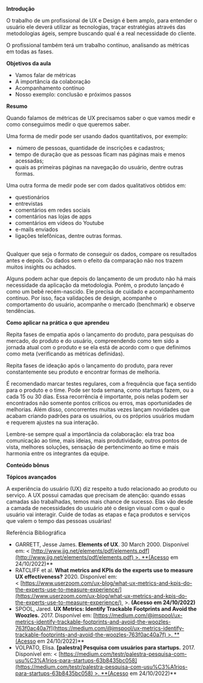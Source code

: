 

**Introdução**

O trabalho de um profissional de UX e Design é bem amplo, para entender o usuário ele deverá utilizar as tecnologias, traçar estratégias através das metodologias ágeis, sempre buscando qual é a real necessidade do cliente.

O profissional também terá um trabalho contínuo, analisando as métricas em todas as fases.

**Objetivos da aula**

- Vamos falar de métricas
- A importância da colaboração
- Acompanhamento contínuo
- Nosso exemplo: conclusão e próximos passos

**Resumo**

Quando falamos de métricas de UX precisamos saber o que vamos medir e como conseguimos medir o que queremos saber.  
  
Uma forma de medir pode ser usando dados quantitativos, por exemplo:

-  número de pessoas, quantidade de inscrições e cadastros;
- tempo de duração que as pessoas ficam nas páginas mais e menos acessadas;
- quais as primeiras páginas na navegação do usuário, dentre outras formas.

Uma outra forma de medir pode ser com dados qualitativos obtidos em:

- questionários
- entrevistas
- comentários em redes sociais
- comentários nas lojas de apps
- comentários em vídeos do Youtube
- e-mails enviados
- ligações telefônicas, dentre outras formas.  
     

Qualquer que seja o formato de conseguir os dados, compare os resultados antes e depois. Os dados sem o efeito da comparação não nos trazem muitos insights ou achados.  
  
Alguns podem achar que depois do lançamento de um produto não há mais necessidade da aplicação da metodologia. Porém, o produto lançado é como um bebê recém-nascido. Ele precisa de cuidado e acompanhamento contínuo. Por isso, faça validações de design, acompanhe o comportamento do usuário, acompanhe o mercado (benchmark) e observe tendências.

**Como aplicar na prática o que aprendeu**

Repita fases de empatia após o lançamento do produto, para pesquisas do mercado, do produto e do usuário, compreendendo como tem sido a jornada atual com o produto e se ela está de acordo com o que definimos como meta (verificando as métricas definidas).

Repita fases de ideação após o lançamento do produto, para rever constantemente seu produto e encontrar formas de melhoria.

É recomendado marcar testes regulares, com a frequência que faça sentido para o produto e o time. Pode ser toda semana, como startups fazem, ou a cada 15 ou 30 dias. Essa recorrência é importante, pois nelas podem ser encontrados não somente pontos críticos ou erros, mas oportunidades de melhorias. Além disso, concorrentes muitas vezes lançam novidades que acabam criando padrões para os usuários, ou os próprios usuários mudam e requerem ajustes na sua interação.

Lembre-se sempre qual a importância da colaboração: ela traz boa comunicação ao time, mais ideias, mais produtividade, outros pontos de vista, melhores soluções, sensação de pertencimento ao time e mais harmonia entre os integrantes da equipe.

**Conteúdo bônus**

**Tópicos avançados**

A experiência do usuário (UX) diz respeito a tudo relacionado ao produto ou serviço. A UX possui camadas que precisam de atenção: quando essas camadas são trabalhadas, temos mais chance de sucesso. Elas vão desde a camada de necessidades do usuário até o design visual com o qual o usuário vai interagir. Cuide de todas as etapas e faça produtos e serviços que valem o tempo das pessoas usuárias!

Referência Bibliográfica

- GARRETT, Jesse James. **Elements of UX**. 30 March 2000. Disponível em: < [http://www.jjg.net/elements/pdf/elements.pdf](http://www.jjg.net/elements/pdf/elements.pdf) >. **(Acesso em 24/10/2022)**
- RATCLIFF et al. **What metrics and KPIs do the experts use to measure UX effectiveness?** 2020. Disponível em: < [https://www.userzoom.com/ux-blog/what-ux-metrics-and-kpis-do-the-experts-use-to-measure-experience/](https://www.userzoom.com/ux-blog/what-ux-metrics-and-kpis-do-the-experts-use-to-measure-experience/)  >. **(Acesso em 24/10/2022)**
- SPOOL, Jared. **UX Metrics: Identify Trackable Footprints and Avoid the Woozles.** 2017. Disponível em: [https://medium.com/@jmspool/ux-metrics-identify-trackable-footprints-and-avoid-the-woozles-763f0ac40a7f](https://medium.com/@jmspool/ux-metrics-identify-trackable-footprints-and-avoid-the-woozles-763f0ac40a7f) >. **(Acesso em 24/10/2022)**
- VOLPATO, Elisa. **[palestra] Pesquisa com usuários para startups.** 2017. Disponível em: < [https://medium.com/testr/palestra-pesquisa-com-usu%C3%A1rios-para-startups-63b8435bc058](https://medium.com/testr/palestra-pesquisa-com-usu%C3%A1rios-para-startups-63b8435bc058) >. **(Acesso em 24/10/2022)**